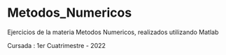 # Metodos_Numericos

Ejercicios de la materia Metodos Numericos, realizados utilizando Matlab

Cursada : 1er Cuatrimestre - 2022